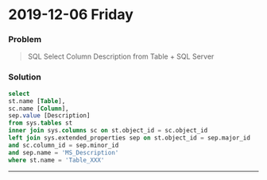 # 2019-12-06 Friday

### Problem

> SQL Select Column Description from Table + SQL Server

### Solution

```sql
select 
st.name [Table],
sc.name [Column],
sep.value [Description]
from sys.tables st
inner join sys.columns sc on st.object_id = sc.object_id
left join sys.extended_properties sep on st.object_id = sep.major_id
and sc.column_id = sep.minor_id
and sep.name = 'MS_Description'
where st.name = 'Table_XXX'
```

---

